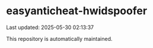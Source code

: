 # easyanticheat-hwidspoofer

Last updated: 2025-05-30 02:13:37

This repository is automatically maintained.
